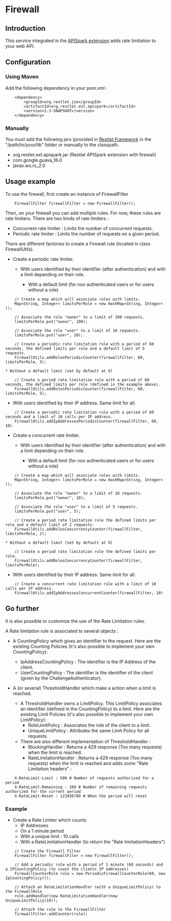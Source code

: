 # Firewall

## Introduction

This service integrated in the [APISpark extension](../) adds rate limitation to your web API.

## Configuration

### Using Maven

Add the following dependency in your pom.xml : 

~~~~{.java}
	<dependency>
		<groupId>org.restlet.jse</groupId>
		<artifactId>org.restlet.ext.apispark</artifactId>
		<version>2.3-SNAPSHOT</version>
	</dependency>
~~~~

### Manually 

You must add the following jars (provided in 
[Restlet Framework](http://restlet.com/download/current#release=unstable&edition=jse&distribution=zip) in the "/path/to/your/lib" folder or manually to the classpath.

* 	org.restlet.ext.apispark.jar (Restlet APISpark extension with firewall)
*	com.google.guava_16.0
*	javax.ws.rs_2.0

## Usage example

To use the firewall, first create an instance of FirewallFilter

~~~~{.java}
	FirewallFilter firewallFilter = new FirewallFilter();
~~~~

Then, on your firewall you can add multiple rules. For now, these rules are rate limiters.
There are two kinds of rate limiters :   

* Concurrent rate limiter : Limits the number of concurrent requests.
* Periodic rate limiter : Limits the number of requests on a given period.

There are different factories to create a Firewall rule (located in class FirewallUtils).

* Create a periodic rate limiter.

  * With users identified by their identifier (after authentication) and with a limit depending on their role.
	
    * With a default limit (for non authenticated users or for users without a role)  

~~~~{.java}
	// Create a map which will associate roles with limits.  
	Map<String, Integer> limitsPerRole = new HashMap<String, Integer>();

	// Associate the role "owner" to a limit of 100 requests.  
	limitsPerRole.put("owner", 100);

	// Associate the role "user" to a limit of 10 requests.  
	limitsPerRole.put("user", 10);

	// Create a periodic rate limitation rule with a period of 60 seconds, the defined limits per role and a default limit of 5 requests.  
	FirewallUtils.addRolesPeriodicCounter(firewallFilter, 60, limitsPerRole, 5);
~~~~  
  
    * Without a default limit (set by default at O)  

~~~~{.java}
	// Create a period rate limitation rule with a period of 60 seconds, the defined limits per role (defined in the example above).  
	FirewallUtils.addRolesPeriodicCounter(firewallFilter, 60, limitsPerRole, 5);
~~~~

  * With users identified by their IP address. Same limit for all.
	
~~~~{.java}
	// Create a periodic rate limitation rule with a period of 60 seconds and a limit of 10 calls per IP address.
	FirewallUtils.addIpAddressesPeriodicCounter(firewallFilter, 60, 10)
~~~~

* Create a concurrent rate limiter.

  * With users identified by their identifier (after authentication) and with a limit depending on their role.

    * With a default limit (for non authenticated users or for users without a role)  

~~~~{.java}
	// Create a map which will associate roles with limits.  
	Map<String, Integer> limitsPerRole = new HashMap<String, Integer>();

	// Associate the role "owner" to a limit of 10 requests.  
	limitsPerRole.put("owner", 10);

	// Associate the role "user" to a limit of 5 requests.  
	limitsPerRole.put("user", 5);
	
	// Create a period rate limitation rule the defined limits per role and a default limit of 2 requests.  
	FirewallUtils.addRolesConcurrencyCounter(firewallFilter, limitsPerRole, 2);
~~~~

    * Without a default limit (set by default at O)  

~~~~{.java}
	// Create a period rate limitation rule the defined limits per role.  
	FirewallUtils.addRolesConcurrencyCounter(firewallFilter, limitsPerRole);
~~~~

  * With users identified by their IP address. Same limit for all.
	
~~~~{.java}
	// Create a concurrent rate limitation rule with a limit of 10 calls per IP address.
	FirewallUtils.addIpAddressesConcurrentCounter(firewallFilter, 10)
~~~~

## Go further

It is also possible to customize the use of the Rate Limitation rules.

A Rate limitation rule is associated to several objects :   

* A CountingPolicy which gives an identifier to the request. Here are the existing Counting Policies (it's also possible to implement your own CountingPolicy):  
    * IpAddressCountingPolicy : The identifier is the IP Address of the client.  
    * UserCountingPolicy : The identifier is the identifier of the client (given by the ChallengeAuthenticator).  

* A (or several) ThresholdHandler which make a action when a limit is reached.   
  * A ThresholdHandler owns a LimitPolicy. This LimitPolicy associates an identifier (defined in the CountingPolicy) to a limit. Here are the existing Limit Policies (it's also possible to implement your own LimitPolicy):
    * RoleLimitPolicy : Associates the role of the client to a limit.
    * UniqueLimitPolicy : Attributes the same Limit Policy for all requests.
  * There are also different implementation of ThresholdHandler : 
    * BlockingHandler : Returns a 429 response (Too many requests) when the limit is reached. 
    * RateLimitationHandler : Returns a 429 response (Too many requests) when the limit is reached and adds some "Rate Limitation headers" :

~~~~
	X-RateLimit-Limit : 500 # Number of requests authorized for a period
    X-RateLimit-Remaining : 289 # Number of remaining requests authorized for the current period
    X-RateLimit-Reset : 123456789 # When the period will reset
~~~~

### Example 

* Create a Rate Limiter which counts 
    * IP Addresses
    * On a 1 minute period
    * With a unique limit : 10 calls
    * With a RateLimitationHandler (to return the "Rate limitationHeaders")

~~~~{.java}
	// Create the Firewall Filter
	FirewallFilter firewallFiler = new FirewallFilter();
	
	// Add a periodic rule with a period of 1 minute (60 seconds) and a IPCountingPolicy (to count the clients IP addresses) 
	FirewallCounterRule rule = new PeriodicFirewallCounterRule(60, new IpCountingPolicy());

	// Attach an RateLimitationHandler (with a UniqueLimitPolicy) to the FirewallRule
	rule.addHandler(new RateLimitationHandler(new UniqueLimitPolicy(10));

	// Attach the rule to the FirewallFilter
	firewallFilter.addCounter(rule);
~~~~

